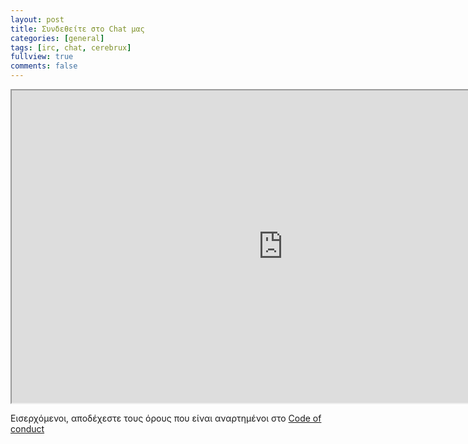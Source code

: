 ```yaml
---
layout: post
title: Συνδεθείτε στο Chat μας
categories: [general]
tags: [irc, chat, cerebrux]
fullview: true
comments: false
---
```


<iframe src="https://webchat.freenode.net?channels=%23cerebrux&uio=d4" width="868" height="500"></iframe>

Εισερχόμενοι, αποδέχεστε τους όρους που είναι αναρτημένοι στο [Code of conduct](https://cerebrux.net/code-of-conduct/)
